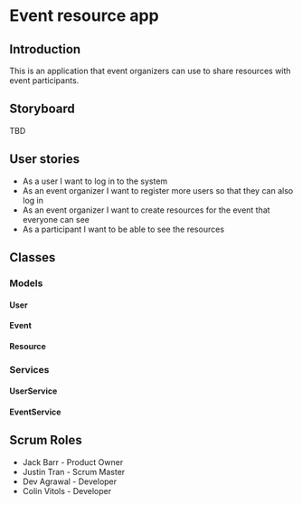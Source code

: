 # Event resource app

## Introduction
This is an application that event organizers can use to share resources with event participants.

## Storyboard
TBD

## User stories

* As a user I want to log in to the system
* As an event organizer I want to register more users so that they can also log in
* As an event organizer I want to create resources for the event that everyone can see
* As a participant I want to be able to see the resources

## Classes

### Models
#### User

#### Event

#### Resource

### Services
#### UserService

#### EventService

## Scrum Roles

* Jack Barr - Product Owner
* Justin Tran - Scrum Master
* Dev Agrawal - Developer
* Colin Vitols - Developer